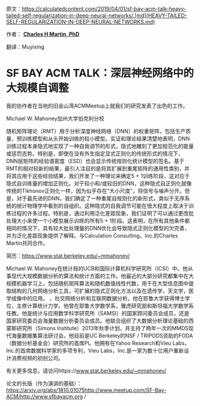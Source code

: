原文：https://calculatedcontent.com/2019/04/01/sf-bay-acm-talk-heavy-tailed-self-regularization-in-deep-neural-networks/,[md](HEAVY-TAILED-SELF-REGULARIZATION-IN-DEEP-NEURAL-NETWORKS.md)

作者： [**Charles H Martin, PhD**](https://calculatedcontent.com/author/charlesmartin14/) 

翻译：Muyixing

# SF BAY ACM TALK：深层神经网络中的大规模自调整

我的协作者在当地的旧金山湾ACMMeetup上就我们的研究发表了出色的工作。

Michael W. Mahoney加州大学伯克利分校

随机矩阵理论（RMT）用于分析深度神经网络（DNN）的权重矩阵，包括生产质量，预训练模型和从头开始训练的较小模型。实证和理论结果清楚地表明，DNN训练过程本身隐式地实现了一种自我调节的形式，隐式地雕刻了更加规范化的能量或惩罚态势。特别是，即使在没有外生指定显式正则化的传统形式的情况下，DNN层矩阵的经验谱密度（ESD）也会显示传统规则化统计模型的签名。基于RMT的相对较新的结果，最引人注目的是将其扩展到重尾矩阵的通用性类别，并将其应用于这些经验结果，我们开发了一种理论来确定5 + 1训练阶段，这对应于隐式自训练量的增加正则化。对于较小和/或较旧的DNN，这种隐式自正则化就像传统的Tikhonov正则化一样，因为似乎存在“大小尺度”，将信号与噪声分开。但是，对于最先进的DNN，我们确定了一种重尾自规则化的新形式，类似于无序系统的统计物理学中看到的自组织。这种隐式的自我调节可能在很大程度上取决于训练过程的许多过程。特别是，通过利用泛化差距现象，我们证明了可以通过更改批处理大小来使一个小模型展示训练的所有5 + 1阶段。这表明，在所有其他条件都相同的情况下，具有较大批处理量的DNN优化会导致隐式正则化模型的欠完善，并为泛化差距现象提供了解释。与Calculation Consulting，Inc.的Charles Martin共同合作。

简历：https://www.stat.berkeley.edu/~mmahoney/

Michael W. Mahoney在统计局的UCB和国际计算机科学研究所（ICSI）中。他从事现代大规模数据分析的算法和统计方面的工作。他最近的大部分研究都集中在大规模机器学习上，包括随机矩阵算法和随机数值线性代数，用于在大型信息图中提取结构的几何网络分析工具，可扩展的隐式正则化方法以及在遗传学，天文学，医学成像中的应用。 ，社交网络分析和互联网数据分析。他在耶鲁大学获得博士学位，主修计算统计力学。他曾在耶鲁大学数学系，雅虎研究部和斯坦福大学数学系任教。他是统计与应用数学科学研究所（SAMSI）的国家顾问委员会成员，还是国家研究委员会海量数据分析委员会成员。他联合组织了大数据分析理论基础的西蒙斯研究所（Simons Institute）2013年秋季计划，并主持了两年一次的MMDS现代海量数据集算法研讨会。他目前是UC Berkeley的NSF / TRIPODS资助的FODA（数据分析基金会）研究所的首席PI。他拥有在Yahoo Research和Vieu Labs，Inc.的首席数据科学家的多项专利，Vieu Labs，Inc.是一家为数十亿用户重新设计消费视频的初创公司。

有关更多信息，请访问https://www.stat.berkeley.edu/~mmahoney/

论文的长版（作为演讲的基础）：https://arxiv.org/abs/1810.01075http://www.meetup.com/SF-Bay-ACM/http://www.sfbayacm.org /